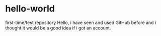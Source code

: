 # hello-world
first-time/test repository
Hello, i have seen and used GitHub before and i thought it would be a good idea if i got an account.
